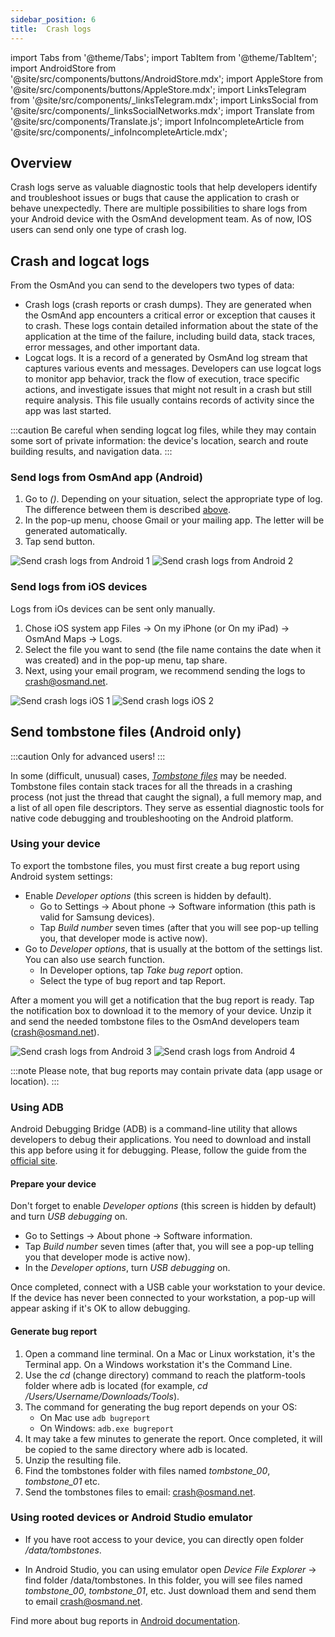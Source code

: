 ```yaml
---
sidebar_position: 6
title:  Crash logs
---
```


import Tabs from '@theme/Tabs';
import TabItem from '@theme/TabItem';
import AndroidStore from '@site/src/components/buttons/AndroidStore.mdx';
import AppleStore from '@site/src/components/buttons/AppleStore.mdx';
import LinksTelegram from '@site/src/components/_linksTelegram.mdx';
import LinksSocial from '@site/src/components/_linksSocialNetworks.mdx';
import Translate from '@site/src/components/Translate.js';
import InfoIncompleteArticle from '@site/src/components/_infoIncompleteArticle.mdx';

<InfoIncompleteArticle/>

## Overview

Сrash logs serve as valuable diagnostic tools that help developers identify and troubleshoot issues or bugs that cause the application to crash or behave unexpectedly. There are multiple possibilities to share logs from your Android device with the OsmAnd development team. As of now, IOS users can send only one type of crash log.  

## Crash and logcat logs
 
From the OsmAnd you can send to the developers two types of data:
- Crash logs (crash reports or crash dumps). They are generated when the OsmAnd app encounters a critical error or exception that causes it to crash. These logs contain detailed information about the state of the application at the time of the failure, including build data, stack traces, error messages, and other important data.
- Logcat logs. It is a record of a generated by OsmAnd log stream that captures various events and messages. Developers can use logcat logs to monitor app behavior, track the flow of execution, trace specific actions, and investigate issues that might not result in a crash but still require analysis. This file usually contains records of activity since the app was last started.

<!--
Crash logs specifically focus on capturing information related to crashes and exceptions, while logcat logs offer a broader scope of system and application-level logging, including debugging and informational messages. Both types of logs are valuable tools for developers when it comes to troubleshooting and improving the stability and performance of the OsmAnd app.
-->

:::caution
Be careful when sending logcat log files, while they may contain some sort of private information: the device's location, search and route building results, and navigation data.
:::

### Send logs from OsmAnd app (Android)

1. Go to *<Translate android="true" ids="shared_string_menu,shared_string_help,send_crash_log"/> (<Translate android="true" ids="send_logcat_log"/>)*. Depending on your situation, select the appropriate type of log. The difference between them is described [above](#crash-and-logcat-logs-android).
2. In the pop-up menu, choose Gmail or your mailing app. The letter will be generated automatically.
3. Tap send button.

![Send crash logs from Android 1](@site/static/img/troubleshooting/send_logs_andr_1.png)  ![Send crash logs from Android 2](@site/static/img/troubleshooting/send_logs_andr_2.png)

### Send logs from iOS devices

Logs from iOs devices can be sent only manually.

1. Chose iOS system app Files → On my iPhone (or On my iPad) → OsmAnd Maps → Logs.
2. Select the file you want to send (the file name contains the date when it was created) and in the pop-up menu, tap share.
3. Next, using your email program, we recommend sending the logs to crash@osmand.net.

![Send crash logs iOS 1](@site/static/img/troubleshooting/send_logs_ios_1.png)  ![Send crash logs iOS 2](@site/static/img/troubleshooting/send_logs_ios_2.png)

## Send tombstone files (Android only)

:::caution
Only for advanced users!
:::

In some (difficult, unusual) cases, *[Tombstone files](https://source.android.com/docs/core/tests/debug)* may be needed. Tombstone files contain stack traces for all the threads in a crashing process (not just the thread that caught the signal), a full memory map, and a list of all open file descriptors. They serve as essential diagnostic tools for native code debugging and troubleshooting on the Android platform.

### Using your device

To export the tombstone files, you must first create a bug report using Android system settings:
- Enable *Developer options* (this screen is hidden by default).
    - Go to Settings → About phone → Software information (this path is valid for Samsung devices).
    - Tap *Build number* seven times (after that you will see pop-up telling you, that developer mode is active now).
- Go to *Developer options*, that is usually at the bottom of the settings list. You can also use search function.
    - In Developer options, tap *Take bug report* option.
    - Select the type of bug report and tap Report.
  
After a moment you will get a notification that the bug report is ready. Tap the notification box to download it to the memory of your device. Unzip it and send the needed tombstone files to the OsmAnd developers team (crash@osmand.net).

![Send crash logs from Android 3](@site/static/img/troubleshooting/send_logs_andr_3.png)  ![Send crash logs from Android 4](@site/static/img/troubleshooting/send_logs_andr_4.png)

:::note
Please note, that bug reports may contain private data (app usage or location).
:::

### Using ADB

Android Debugging Bridge (ADB) is a command-line utility that allows developers to debug their applications. You need to download and install this app before using it for debugging. Please, follow the guide from the [official site](https://developer.android.com/tools/releases/platform-tools).

#### Prepare your device

Don't forget to enable *Developer options* (this screen is hidden by default) and turn *USB debugging* on.
- Go to Settings → About phone → Software information.
- Tap *Build number* seven times (after that, you will see a pop-up telling you that developer mode is active now).
- In the *Developer options*, turn  *USB debugging* on.

Once completed, connect with a USB cable your workstation to your device. If the device has never been connected to your workstation, a pop-up will appear asking if it's OK to allow debugging.  

#### Generate bug report

1. Open a command line terminal. On a Mac or Linux workstation, it's the Terminal app. On a Windows workstation it's the Command Line.
2. Use the *cd* (change directory) command to reach the platform-tools folder where adb is located (for example, *cd /Users/Username/Downloads/Tools*).
3. The command for generating the bug report depends on your OS:
   - On Mac use ```adb bugreport```
   - On Windows: ```adb.exe bugreport```
4. It may take a few minutes to generate the report. Once completed, it will be copied to the same directory where adb is located.
5. Unzip the resulting file.
6. Find the tombstones folder with files named *tombstone_00*, *tombstone_01* etc.
7. Send the tombstones files to email: crash@osmand.net.

<!--
* Open terminal and call command:  
```adb bugreport ./output.zip```  
where output.zip - name of result file  

* Unzip result file:  
```unzip file.zip -d destination_folder```  

* Find tombstones folder:  
```cd FS/data/tombstones```
Where you find files like  -->

### Using rooted devices or Android Studio emulator

- If you have root access to your device, you can directly open folder */data/tombstones*.  

- In Android Studio, you can using emulator open *Device File Explorer* → find folder /data/tombstones. In this folder, you will see files named *tombstone_00*, *tombstone_01*, etc. Just download them and send them to email crash@osmand.net.

Find more about bug reports in [Android documentation](https://developer.android.com/studio/debug/bug-report).  